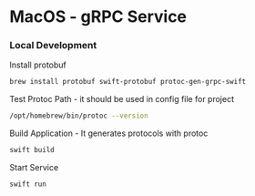 # MacOS - gRPC Service 

### Local Development 

Install protobuf
```sh
brew install protobuf swift-protobuf protoc-gen-grpc-swift
```

Test Protoc Path - it should be used in config file for project
```sh
/opt/homebrew/bin/protoc --version
```

Build Application - It generates protocols with protoc
```sh
swift build
```

Start Service
```sh
swift run
```

